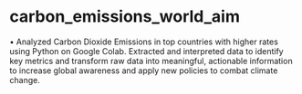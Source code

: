 # carbon_emissions_world_aim

• Analyzed Carbon Dioxide Emissions in top countries with higher rates using Python on Google Colab. Extracted and interpreted data to identify key metrics and transform raw data into meaningful, actionable information to increase global awareness and apply new policies to combat climate change. 
